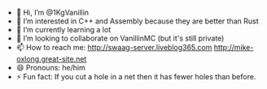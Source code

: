 - 👋 Hi, I’m @1KgVanillin
- 👀 I’m interested in C++ and Assembly because they are better than Rust
- 🌱 I’m currently learning a lot
- 💞️ I’m looking to collaborate on VanillinMC (but it's still private)
- 📫 How to reach me: http://swaag-server.liveblog365.com http://mike-oxlong.great-site.net
- 😄 Pronouns: he/him
- ⚡ Fun fact: If you cut a hole in a net then it has fewer holes than before.

